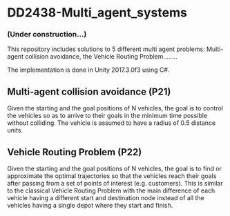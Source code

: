 # DD2438-Multi_agent_systems 

### (Under construction...)
This repository includes solutions to 5 different multi agent problems: Multi-agent collision avoidance,
the Vehicle Routing Problem........

The implementation is done in Unity 2017.3.0f3 using C#.

## Multi-agent collision avoidance (P21)
Given the starting and the goal positions of N vehicles, the goal is to control the vehicles so as to arrive to their goals
in the minimum time possible without colliding. The vehicle is assumed to have a radius of 0.5 distance units.


## Vehicle Routing Problem (P22)
Given the starting and the goal positions of N vehicles, the goal is to find or approximate the optimal trajectories so that the vehicles reach their goals after passing from a set of points of interest (e.g. customers). This is similar to the classical Vehicle Routing Problem with the main difference of each vehicle having a different start and destination node instead of all the vehicles having a single depot where they start and finish.
